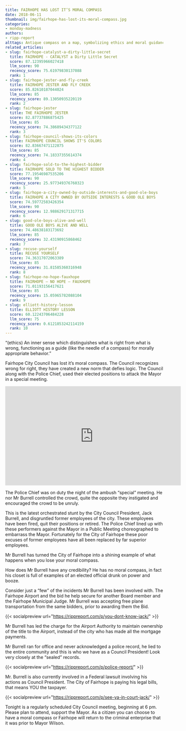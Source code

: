 ```yaml
---
title: FAIRHOPE HAS LOST IT’S MORAL COMPASS
date: 2018-06-11
thumbnail: img/fairhope-has-lost-its-moral-compass.jpg
categories:
- monday-madness
authors:
- ripp-report
alttags: Antique compass on a map, symbolizing ethics and moral guidance lost by Fairhope City Council
related_articles:
- slug: fairhope-catalyst-a-dirty-little-secret
  title: FAIRHOPE - CATALYST a Dirty Little Secret
  score: 87.12395966027418
  llm_score: 90
  recency_score: 75.61979830137088
  rank: 1
- slug: fairhope-jester-and-fly-creek
  title: FAIRHOPE JESTER AND FLY CREEK
  score: 85.82610187044024
  llm_score: 85
  recency_score: 89.13050935220119
  rank: 2
- slug: fairhope-jester
  title: THE FAIRHOPE JESTER
  score: 82.87737886875425
  llm_score: 85
  recency_score: 74.38689434377122
  rank: 3
- slug: fairhope-council-shows-its-colors
  title: FAIRHOPE COUNCIL SHOWS IT'S COLORS
  score: 82.83667471122875
  llm_score: 85
  recency_score: 74.18337355614374
  rank: 4
- slug: fairhope-sold-to-the-highest-bidder
  title: FAIRHOPE SOLD TO THE HIGHEST BIDDER
  score: 77.19546987535206
  llm_score: 90
  recency_score: 25.977349376760323
  rank: 5
- slug: fairhope-a-city-owned-by-outside-interests-and-good-ole-boys
  title: FAIRHOPE A CITY OWNED BY OUTSIDE INTERESTS & GOOD OLE BOYS
  score: 74.59772583426354
  llm_score: 90
  recency_score: 12.988629171317715
  rank: 6
- slug: good-ole-boys-alive-and-well
  title: GOOD OLE BOYS ALIVE AND WELL
  score: 74.48638183173692
  llm_score: 85
  recency_score: 32.43190915868462
  rank: 7
- slug: recuse-yourself
  title: RECUSE YOURSELF
  score: 74.36317072063389
  llm_score: 85
  recency_score: 31.81585360316948
  rank: 8
- slug: fairhope-no-hope-fauxhope
  title: FAIRHOPE — NO HOPE — FAUXHOPE
  score: 71.01193156417621
  llm_score: 85
  recency_score: 15.05965782088104
  rank: 9
- slug: elliott-history-lesson
  title: ELLIOTT HISTORY LESSON
  score: 60.12243706484228
  llm_score: 75
  recency_score: 0.6121853242114159
  rank: 10
---
```

“(ethics) An inner sense which distinguishes what is right from what is wrong, functioning as a guide (like the needle of a compass) for morally appropriate behavior.”

Fairhope City Council has lost it’s moral compass. The Council recognizes wrong for right, they have created a new norm that defies logic. The Council along with the Police Chief, used their elected positions to attack the Mayor in a special meeting.

<iframe width="560" height="315" src="https://www.youtube.com/embed/floTnfOgaBk" frameborder="0" allowfullscreen></iframe>

The Police Chief was on duty the night of the ambush “special” meeting. He nor Mr Burrell controlled the crowd, quite the opposite they instigated and encouraged the crowd to be unruly.

This is the latest orchestrated stunt by the City Council President, Jack Burrell, and disgruntled former employees of the city. These employees have been fired, quit their positions or retired. The Police Chief lined up with these performers against the Mayor in a Public Meeting choreographed to embarrass the Mayor. Fortunately for the City of Fairhope these poor excuses of former employees have all been replaced by far superior employees.

Mr Burrell has turned the City of Fairhope into a shining example of what happens when you lose your moral compass.

How does Mr Burrell have any credibility? He has no moral compass, in fact his closet is full of examples of an elected official drunk on power and booze.

Consider just a “few” of the incidents Mr Burrell has been involved with. The Fairhope Airport and the bid he help secure for another Board member and the Fairhope Municipal Judge. Mr Burrell was accepting free plane transportation from the same bidders, prior to awarding them the Bid.

{{< socialpreview url="https://rippreport.com/p/you-dont-know-jack/" >}}

Mr Burrell has led the charge for the Airport Authority to maintain ownership of the title to the Airport, instead of the city who has made all the mortgage payments.

Mr Burrell ran for office and never acknowledged a police record, he lied to the entire community and this is who we have as a Council President! Look very closely at the “sealed” records.

{{< socialpreview url="https://rippreport.com/p/police-report/" >}}

Mr. Burrell is also currently involved in a Federal lawsuit involving his actions as Council President. The City of Fairhope is paying his legal bills, that means YOU the taxpayer.

{{< socialpreview url="https://rippreport.com/p/see-ya-in-court-jack/" >}}

Tonight is a regularly scheduled City Council meeting, beginning at 6 pm. Please plan to attend, support the Mayor. As a citizen you can choose to have a moral compass or Fairhope will return to the criminal enterprise that it was prior to Mayor Wilson.

